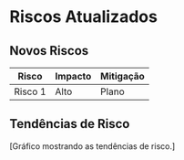 # Riscos Atualizados

## Novos Riscos

|Risco|Impacto|Mitigação|
|---|---|---|
|Risco 1|Alto|Plano|
## Tendências de Risco

[Gráfico mostrando as tendências de risco.]